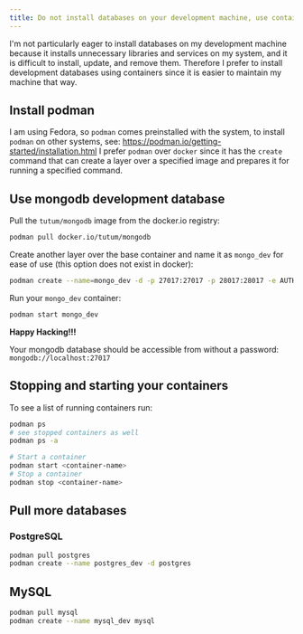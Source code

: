 ```yaml
---
title: Do not install databases on your development machine, use containers instead.
---
```


I'm not particularly eager to install databases on my development machine because it installs unnecessary libraries and services on my system, and it is difficult to install, update, and remove them.
Therefore I prefer to install development databases using containers since it is easier to maintain my machine that way.

## Install podman

I am using Fedora, so `podman` comes preinstalled with the system, to install `podman` on other systems, see: https://podman.io/getting-started/installation.html
I prefer `podman` over `docker` since it has the `create` command that can create a layer over a specified image and prepares it for running a specified command.

## Use mongodb development database

Pull the `tutum/mongodb` image from the docker.io registry:

```bash
podman pull docker.io/tutum/mongodb
```

Create another layer over the base container and name it as `mongo_dev` for ease of use (this option does not exist in docker):

```bash
podman create --name=mongo_dev -d -p 27017:27017 -p 28017:28017 -e AUTH=no tutum/mongodb
```

Run your `mongo_dev` container:

```bash
podman start mongo_dev
```

**Happy Hacking!!!**

Your mongodb database should be accessible from without a password: `mongodb://localhost:27017`

## Stopping and starting your containers

To see a list of running containers run:

```bash
podman ps
# see stopped containers as well
podman ps -a

# Start a container
podman start <container-name>
# Stop a container
podman stop <container-name>
```

## Pull more databases

### PostgreSQL

```bash
podman pull postgres
podman create --name postgres_dev -d postgres
```

## MySQL

```bash
podman pull mysql
podman create --name mysql_dev mysql
```
